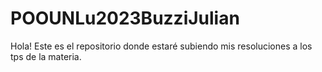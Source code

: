 # POOUNLu2023BuzziJulian
Hola! Este es el repositorio donde estaré subiendo mis resoluciones a los tps de la materia.
